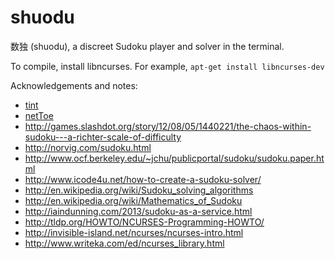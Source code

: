 shuodu
===========

数独 (shuodu), a discreet Sudoku player and solver in the terminal.

To compile, install libncurses. For example, `apt-get install libncurses-dev`

Acknowledgements and notes:
* [tint](https://packages.debian.org/source/jessie/tint)
* [netToe](http://nettoe.sourceforge.net/index.php)
* http://games.slashdot.org/story/12/08/05/1440221/the-chaos-within-sudoku---a-richter-scale-of-difficulty
* http://norvig.com/sudoku.html
* http://www.ocf.berkeley.edu/~jchu/publicportal/sudoku/sudoku.paper.html
* http://www.icode4u.net/how-to-create-a-sudoku-solver/
* http://en.wikipedia.org/wiki/Sudoku_solving_algorithms
* http://en.wikipedia.org/wiki/Mathematics_of_Sudoku
* http://iaindunning.com/2013/sudoku-as-a-service.html
* http://tldp.org/HOWTO/NCURSES-Programming-HOWTO/
* http://invisible-island.net/ncurses/ncurses-intro.html
* http://www.writeka.com/ed/ncurses_library.html

